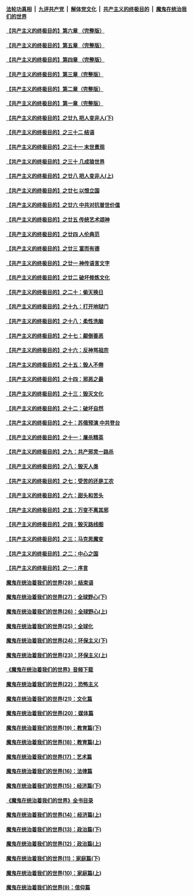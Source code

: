 

####  [法轮功真相](../../../../basic/blob/master/README.md?t=07031102) &nbsp;|&nbsp; [九评共产党](../../../../9ping.md/blob/master/README.md?t=07031102) &nbsp;|&nbsp; [解体党文化](../../../../jtdwh.md/blob/master/README.md?t=07031102)  &nbsp;|&nbsp; [共产主义的终极目的](../../../../gczydzjmd.md/blob/master/README.md?t=07031102) &nbsp;|&nbsp; [魔鬼在统治我们的世界](../../../../mgztzwmdsj.md/blob/master/README.md?t=07031102) 

#### [【共产主义的终极目的】第六章 （完整版）](../pages/nsc422/n11428913.md?t=07031102) 

#### [【共产主义的终极目的】第五章 （完整版）](../pages/nsc422/n11428912.md?t=07031102) 

#### [【共产主义的终极目的】第四章 （完整版）](../pages/nsc422/n11428907.md?t=07031102) 

#### [【共产主义的终极目的】第三章（完整版）](../pages/nsc422/n11428848.md?t=07031102) 

#### [【共产主义的终极目的】第二章（完整版）](../pages/nsc422/n11428831.md?t=07031102) 

#### [【共产主义的终极目的】第一章（完整版）](../pages/nsc422/n11417651.md?t=07031102) 

#### [【共产主义的终极目的】之廿九 把人变非人(下)](../pages/nsc422/n11344140.md?t=07031102) 

#### [【共产主义的终极目的】之三十二 结语](../pages/nsc422/n11360535.md?t=07031102) 

#### [【共产主义的终极目的】之三十一 末世景观](../pages/nsc422/n11351129.md?t=07031102) 

#### [【共产主义的终极目的】之三十 几成狼世界](../pages/nsc422/n11348280.md?t=07031102) 

#### [【共产主义的终极目的】之廿八 把人变非人(上)](../pages/nsc422/n11340492.md?t=07031102) 

#### [【共产主义的终极目的】之廿七 以恨立国](../pages/nsc422/n11336944.md?t=07031102) 

#### [【共产主义的终极目的】之廿六 中共对抗普世价值](../pages/nsc422/n11324785.md?t=07031102) 

#### [【共产主义的终极目的】之廿五 传统艺术颂神](../pages/nsc422/n11296396.md?t=07031102) 

#### [【共产主义的终极目的】之廿四 人伦典范](../pages/nsc422/n11296397.md?t=07031102) 

#### [【共产主义的终极目的】之廿三 富而有德](../pages/nsc422/n11283598.md?t=07031102) 

#### [【共产主义的终极目的】之廿一 神传语言文字](../pages/nsc422/n11263265.md?t=07031102) 

#### [【共产主义的终极目的】之廿二 破坏修炼文化](../pages/nsc422/n11245728.md?t=07031102) 

#### [【共产主义的终极目的】之二十：偷天换日](../pages/nsc422/n11238846.md?t=07031102) 

#### [【共产主义的终极目的】之十九：打开地狱门](../pages/nsc422/n11206376.md?t=07031102) 

#### [【共产主义的终极目的】之十八：柔性洗脑](../pages/nsc422/n11199994.md?t=07031102) 

#### [【共产主义的终极目的】之十七：颠倒善恶](../pages/nsc422/n11179782.md?t=07031102) 

#### [【共产主义的终极目的】之十六：反神骂祖宗](../pages/nsc422/n11166798.md?t=07031102) 

#### [【共产主义的终极目的】之十五：毁人不倦](../pages/nsc422/n11166792.md?t=07031102) 

#### [【共产主义的终极目的】之十四：邪恶之最](../pages/nsc422/n11150249.md?t=07031102) 

#### [【共产主义的终极目的】之十三：毁灭文化](../pages/nsc422/n11135227.md?t=07031102) 

#### [【共产主义的终极目的】之十二：破坏自然](../pages/nsc422/n11135214.md?t=07031102) 

#### [【共产主义的终极目的】之十：苏俄预演 中共登台](../pages/nsc422/n11118424.md?t=07031102) 

#### [【共产主义的终极目的】之十一：屠杀精英](../pages/nsc422/n11118442.md?t=07031102) 

#### [【共产主义的终极目的】之九：共产邪灵一路杀](../pages/nsc422/n11114139.md?t=07031102) 

#### [【共产主义的终极目的】之八：毁灭人类](../pages/nsc422/n11108503.md?t=07031102) 

#### [【共产主义的终极目的】之七：受苦的还是工农](../pages/nsc422/n11101809.md?t=07031102) 

#### [【共产主义的终极目的】之六：甜头和苦头](../pages/nsc422/n11096971.md?t=07031102) 

#### [【共产主义的终极目的】之五：万变不离其邪](../pages/nsc422/n11091285.md?t=07031102) 

#### [【共产主义的终极目的】之四：毁灭路线图](../pages/nsc422/n11086284.md?t=07031102) 

#### [【共产主义的终极目的】之三：马克思魔变](../pages/nsc422/n11061941.md?t=07031102) 

#### [【共产主义的终极目的】之二：中心之国](../pages/nsc422/n11047728.md?t=07031102) 

#### [【共产主义的终极目的】之一：序言](../pages/nsc422/n11086077.md?t=07031102) 

#### [魔鬼在统治着我们的世界(28)：结束语](../pages/nsc422/n10936246.md?t=07031102) 

#### [魔鬼在统治着我们的世界(27)：全球野心(下)](../pages/nsc422/n10928319.md?t=07031102) 

#### [魔鬼在统治着我们的世界(26)：全球野心(上)](../pages/nsc422/n10900318.md?t=07031102) 

#### [魔鬼在统治着我们的世界(25)：全球化](../pages/nsc422/n10788205.md?t=07031102) 

#### [魔鬼在统治着我们的世界(24)：环保主义(下)](../pages/nsc422/n10695307.md?t=07031102) 

#### [魔鬼在统治着我们的世界(23)：环保主义(上)](../pages/nsc422/n10688613.md?t=07031102) 

#### [《魔鬼在统治着我们的世界》音频下载](../pages/nsc422/n10635553.md?t=07031102) 

#### [魔鬼在统治着我们的世界(22)：恐怖主义](../pages/nsc422/n10614727.md?t=07031102) 

#### [魔鬼在统治着我们的世界(21)：文化篇](../pages/nsc422/n10597706.md?t=07031102) 

#### [魔鬼在统治着我们的世界(20)：媒体篇](../pages/nsc422/n10586579.md?t=07031102) 

#### [魔鬼在统治着我们的世界(19)：教育篇(下)](../pages/nsc422/n10564808.md?t=07031102) 

#### [魔鬼在统治着我们的世界(18)：教育篇(上)](../pages/nsc422/n10526970.md?t=07031102) 

#### [魔鬼在统治着我们的世界(17)：艺术篇](../pages/nsc422/n10499093.md?t=07031102) 

#### [魔鬼在统治着我们的世界(16)：法律篇](../pages/nsc422/n10485969.md?t=07031102) 

#### [魔鬼在统治着我们的世界(15)：经济篇(下)](../pages/nsc422/n10469975.md?t=07031102) 

#### [《魔鬼在统治着我们的世界》全书目录](../pages/nsc422/n10464261.md?t=07031102) 

#### [魔鬼在统治着我们的世界(14)：经济篇(上)](../pages/nsc422/n10457370.md?t=07031102) 

#### [魔鬼在统治着我们的世界(13)：政治篇(下)](../pages/nsc422/n10448270.md?t=07031102) 

#### [魔鬼在统治着我们的世界(12)：政治篇(上)](../pages/nsc422/n10444576.md?t=07031102) 

#### [魔鬼在统治着我们的世界(11)：家庭篇(下)](../pages/nsc422/n10440961.md?t=07031102) 

#### [魔鬼在统治着我们的世界(10)：家庭篇(上)](../pages/nsc422/n10435448.md?t=07031102) 

#### [魔鬼在统治着我们的世界(9)：信仰篇](../pages/nsc422/n10432159.md?t=07031102) 


